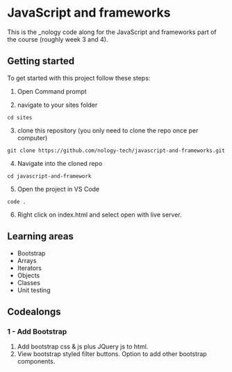 # JavaScript and frameworks

This is the _nology code along for the JavaScript and frameworks part of the course (roughly week 3 and 4).

## Getting started

To get started with this project follow these steps:

1. Open Command prompt

2. navigate to your sites folder

```
cd sites
``` 

3. clone this repository (you only need to clone the repo once per computer)

```
git clone https://github.com/nology-tech/javascript-and-frameworks.git
```

4. Navigate into the cloned repo

```
cd javascript-and-framework
```

5. Open the project in VS Code

```
code .
```

6. Right click on index.html and select open with live server.

## Learning areas

* Bootstrap
* Arrays
* Iterators
* Objects
* Classes
* Unit testing

## Codealongs

### 1 - Add Bootstrap

1. Add bootstrap css & js plus JQuery js to html.
2. View bootstrap styled filter buttons. Option to add other bootstrap components.


